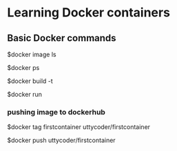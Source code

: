 # Learning Docker containers
## Basic Docker commands 

$docker image ls 

$docker ps

$docker build <image-name> -t <tag-name>

$docker run <tag-name>

### pushing image to dockerhub

$docker tag firstcontainer uttycoder/firstcontainer

$docker push uttycoder/firstcontainer
